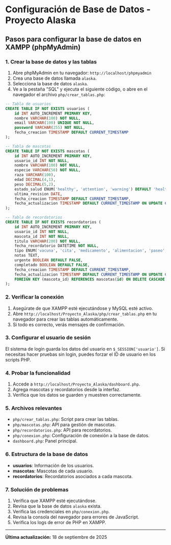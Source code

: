 
# Configuración de Base de Datos - Proyecto Alaska

## Pasos para configurar la base de datos en XAMPP (phpMyAdmin)

### 1. Crear la base de datos y las tablas

1. Abre phpMyAdmin en tu navegador: `http://localhost/phpmyadmin`
2. Crea una base de datos llamada `alaska`.
3. Selecciona la base de datos `alaska`.
4. Ve a la pestaña "SQL" y ejecuta el siguiente código, o abre en el navegador el archivo `php/crear_tablas.php`:

```sql
-- Tabla de usuarios
CREATE TABLE IF NOT EXISTS usuarios (
    id INT AUTO_INCREMENT PRIMARY KEY,
    nombre VARCHAR(100) NOT NULL,
    email VARCHAR(100) UNIQUE NOT NULL,
    password VARCHAR(255) NOT NULL,
    fecha_creacion TIMESTAMP DEFAULT CURRENT_TIMESTAMP
);

-- Tabla de mascotas
CREATE TABLE IF NOT EXISTS mascotas (
    id INT AUTO_INCREMENT PRIMARY KEY,
    usuario_id INT NOT NULL,
    nombre VARCHAR(100) NOT NULL,
    especie VARCHAR(50) NOT NULL,
    raza VARCHAR(100),
    edad DECIMAL(4,1),
    peso DECIMAL(5,2),
    estado_salud ENUM('healthy', 'attention', 'warning') DEFAULT 'healthy',
    ultima_revision DATE,
    fecha_creacion TIMESTAMP DEFAULT CURRENT_TIMESTAMP,
    fecha_actualizacion TIMESTAMP DEFAULT CURRENT_TIMESTAMP ON UPDATE CURRENT_TIMESTAMP
);

-- Tabla de recordatorios
CREATE TABLE IF NOT EXISTS recordatorios (
    id INT AUTO_INCREMENT PRIMARY KEY,
    usuario_id INT NOT NULL,
    mascota_id INT NOT NULL,
    titulo VARCHAR(200) NOT NULL,
    fecha_recordatorio DATETIME NOT NULL,
    tipo ENUM('vacuna', 'cita', 'medicamento', 'alimentacion', 'paseo', 'otro') NOT NULL,
    notas TEXT,
    urgente BOOLEAN DEFAULT FALSE,
    completado BOOLEAN DEFAULT FALSE,
    fecha_creacion TIMESTAMP DEFAULT CURRENT_TIMESTAMP,
    fecha_actualizacion TIMESTAMP DEFAULT CURRENT_TIMESTAMP ON UPDATE CURRENT_TIMESTAMP,
    FOREIGN KEY (mascota_id) REFERENCES mascotas(id) ON DELETE CASCADE
);
```

### 2. Verificar la conexión

1. Asegúrate de que XAMPP esté ejecutándose y MySQL esté activo.
2. Abre `http://localhost/Proyecto_Alaska/php/crear_tablas.php` en tu navegador para crear las tablas automáticamente.
3. Si todo es correcto, verás mensajes de confirmación.

### 3. Configurar el usuario de sesión

El sistema de login guarda los datos del usuario en `$_SESSION['usuario']`. Si necesitas hacer pruebas sin login, puedes forzar el ID de usuario en los scripts PHP.

### 4. Probar la funcionalidad

1. Accede a `http://localhost/Proyecto_Alaska/dashboard.php`.
2. Agrega mascotas y recordatorios desde la interfaz.
3. Verifica que los datos se guarden y muestren correctamente.

### 5. Archivos relevantes

- `php/crear_tablas.php`: Script para crear las tablas.
- `php/mascotas.php`: API para gestión de mascotas.
- `php/recordatorios.php`: API para recordatorios.
- `php/conexion.php`: Configuración de conexión a la base de datos.
- `dashboard.php`: Panel principal.

### 6. Estructura de la base de datos

- **usuarios**: Información de los usuarios.
- **mascotas**: Mascotas de cada usuario.
- **recordatorios**: Recordatorios asociados a cada mascota.

### 7. Solución de problemas

1. Verifica que XAMPP esté ejecutándose.
2. Revisa que la base de datos `alaska` exista.
3. Verifica las credenciales en `php/conexion.php`.
4. Revisa la consola del navegador para errores de JavaScript.
5. Verifica los logs de error de PHP en XAMPP.

---

**Última actualización:** 18 de septiembre de 2025
